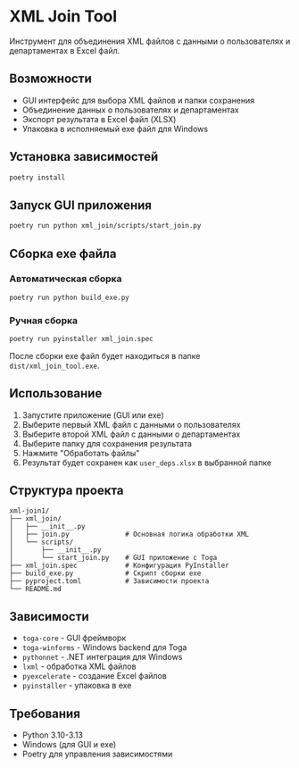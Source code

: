 # XML Join Tool

Инструмент для объединения XML файлов с данными о пользователях и департаментах в Excel файл.

## Возможности

- GUI интерфейс для выбора XML файлов и папки сохранения
- Объединение данных о пользователях и департаментах
- Экспорт результата в Excel файл (XLSX)
- Упаковка в исполняемый exe файл для Windows

## Установка зависимостей

```bash
poetry install
```

## Запуск GUI приложения

```bash
poetry run python xml_join/scripts/start_join.py
```

## Сборка exe файла

### Автоматическая сборка

```bash
poetry run python build_exe.py
```

### Ручная сборка

```bash
poetry run pyinstaller xml_join.spec
```

После сборки exe файл будет находиться в папке `dist/xml_join_tool.exe`.

## Использование

1. Запустите приложение (GUI или exe)
2. Выберите первый XML файл с данными о пользователях
3. Выберите второй XML файл с данными о департаментах
4. Выберите папку для сохранения результата
5. Нажмите "Обработать файлы"
6. Результат будет сохранен как `user_deps.xlsx` в выбранной папке

## Структура проекта

```
xml-join1/
├── xml_join/
│   ├── __init__.py
│   ├── join.py              # Основная логика обработки XML
│   └── scripts/
│       ├── __init__.py
│       └── start_join.py    # GUI приложение с Toga
├── xml_join.spec            # Конфигурация PyInstaller
├── build_exe.py             # Скрипт сборки exe
├── pyproject.toml           # Зависимости проекта
└── README.md
```

## Зависимости

- `toga-core` - GUI фреймворк
- `toga-winforms` - Windows backend для Toga
- `pythonnet` - .NET интеграция для Windows
- `lxml` - обработка XML файлов
- `pyexcelerate` - создание Excel файлов
- `pyinstaller` - упаковка в exe

## Требования

- Python 3.10-3.13
- Windows (для GUI и exe)
- Poetry для управления зависимостями
